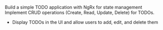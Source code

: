 Build a simple TODO application with NgRx for state management
 Implement CRUD operations (Create, Read, Update, Delete) for TODOs. 
  - Display TODOs in the UI and allow users to add, edit, and delete them
